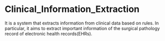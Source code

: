 # Clinical_Information_Extraction
It is a system that extracts information from clinical data based on rules. In particular, it aims to extract important information of the surgical pathology record of electronic health records(EHRs).
